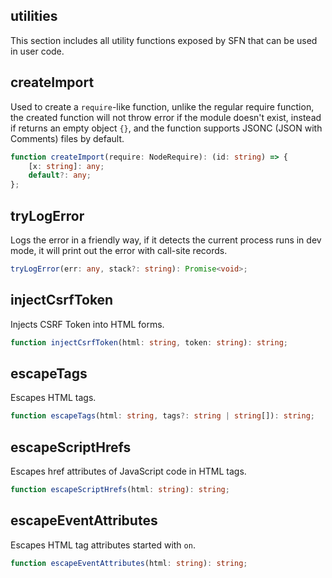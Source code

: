 <!-- title: utilities; order: 16 -->

## utilities

This section includes all utility functions exposed by SFN that can be used in
user code.

## createImport

Used to create a `require`-like function, unlike the regular require function,
the created function will not throw error if the module doesn't exist, instead
if returns an empty object `{}`, and the function supports JSONC (JSON with
Comments) files by default.

```ts
function createImport(require: NodeRequire): (id: string) => {
    [x: string]: any;
    default?: any;
};
```

## tryLogError

Logs the error in a friendly way, if it detects the current process runs in
dev mode, it will print out the error with call-site records.

```ts
tryLogError(err: any, stack?: string): Promise<void>;
```

## injectCsrfToken

Injects CSRF Token into HTML forms.

```ts
function injectCsrfToken(html: string, token: string): string;
```

## escapeTags

Escapes HTML tags.

```ts
function escapeTags(html: string, tags?: string | string[]): string;
```

## escapeScriptHrefs

Escapes href attributes of JavaScript code in HTML tags.

```ts
function escapeScriptHrefs(html: string): string;
```

## escapeEventAttributes

Escapes HTML tag attributes started with `on`.

```ts
function escapeEventAttributes(html: string): string;
```

